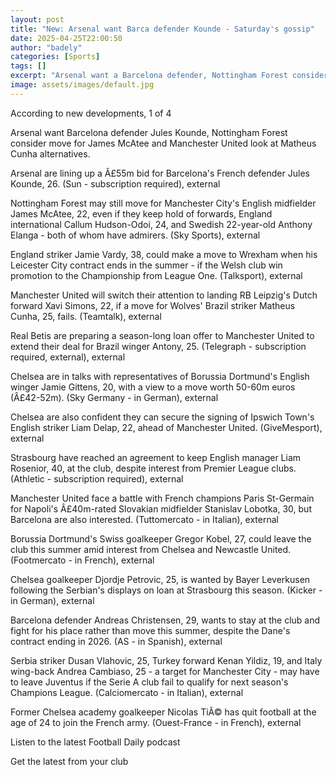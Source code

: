 ```yaml
---
layout: post
title: "New: Arsenal want Barca defender Kounde - Saturday's gossip"
date: 2025-04-25T22:00:50
author: "badely"
categories: [Sports]
tags: []
excerpt: "Arsenal want a Barcelona defender, Nottingham Forest consider a Manchester City move and Manchester United look at Matheus Cunha alternatives - BBC go"
image: assets/images/default.jpg
---
```


According to new developments, 1 of 4

Arsenal want Barcelona defender Jules Kounde, Nottingham Forest consider move for James McAtee and Manchester United look at Matheus Cunha alternatives. 

Arsenal are lining up a Â£55m bid for Barcelona's French defender Jules Kounde, 26. (Sun - subscription required), external

Nottingham Forest may still move for Manchester City's English midfielder James McAtee, 22, even if they keep hold of forwards, England international Callum Hudson-Odoi, 24, and Swedish 22-year-old Anthony Elanga - both of whom have admirers. (Sky Sports), external

England striker Jamie Vardy, 38, could make a move to Wrexham when his Leicester City contract ends in the summer - if the Welsh club win promotion to the Championship from League One. (Talksport), external

Manchester United will switch their attention to landing RB Leipzig's Dutch forward Xavi Simons, 22, if a move for Wolves' Brazil striker Matheus Cunha, 25, fails. (Teamtalk), external

Real Betis are preparing a season-long loan offer to Manchester United to extend their deal for Brazil winger Antony, 25. (Telegraph - subscription required, external), external

Chelsea are in talks with representatives of Borussia Dortmund's English winger Jamie Gittens, 20, with a view to a move worth 50-60m euros (Â£42-52m). (Sky Germany - in German), external

Chelsea are also confident they can secure the signing of Ipswich Town's English striker Liam Delap, 22, ahead of Manchester United. (GiveMesport), external

Strasbourg have reached an agreement to keep English manager Liam Rosenior, 40, at the club, despite interest from Premier League clubs. (Athletic - subscription required), external

Manchester United face a battle with French champions Paris St-Germain for Napoli's Â£40m-rated Slovakian midfielder Stanislav Lobotka, 30, but Barcelona are also interested. (Tuttomercato - in Italian), external

Borussia Dortmund's Swiss goalkeeper Gregor Kobel, 27, could leave the club this summer amid interest from Chelsea and Newcastle United. (Footmercato - in French), external

Chelsea goalkeeper Djordje Petrovic, 25, is wanted by Bayer Leverkusen following the Serbian's displays on loan at Strasbourg this season. (Kicker - in German), external

Barcelona defender Andreas Christensen, 29, wants to stay at the club and fight for his place rather than move this summer, despite the Dane's contract ending in 2026. (AS - in Spanish), external 

Serbia striker Dusan Vlahovic, 25, Turkey forward Kenan Yildiz, 19, and Italy wing-back Andrea Cambiaso, 25 - a target for Manchester City - may have to leave Juventus if the Serie A club fail to qualify for next season's Champions League. (Calciomercato - in Italian), external

Former Chelsea academy goalkeeper Nicolas TiÃ© has quit football at the age of 24 to join the French army. (Ouest-France - in French), external

Listen to the latest Football Daily podcast

Get the latest from your club

